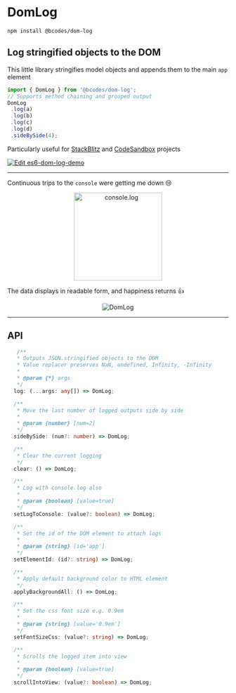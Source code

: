 # DomLog

`npm install @bcodes/dom-log`

## Log stringified objects to the DOM

 This little library stringifies model objects and appends them to the main `app` element

 ```typescript
 import { DomLog } from '@bcodes/dom-log';
 // Supports method chaining and grouped output
 DomLog
  .log(a)
  .log(b)
  .log(c)
  .log(d)
  .sideBySide(4);
  ```

 Particularly useful for [StackBlitz](https://stackblitz.com/) and [CodeSandbox](https://codesandbox.io) projects 
 
 [![Edit es6-dom-log-demo](https://codesandbox.io/static/img/play-codesandbox.svg)](https://codesandbox.io/s/es6-dom-log-demo-howwq?fontsize=14)

---

Continuous trips to the `console` were getting me down 😢

<p align="center">
  <img alt="console.log" height="200px" src="https://user-images.githubusercontent.com/15702512/60741364-ffdf1e80-9f60-11e9-9ab3-3d677528fd8b.png">
</p>

The data displays in readable form, and happiness returns 👍

<p align="center">
  <img alt="DomLog" src="https://user-images.githubusercontent.com/15702512/60740553-19cb3200-9f5e-11e9-8523-89182890226b.png">
</p>

---

## API

```typescript
   /**
   * Outputs JSON.stringified objects to the DOM 
   * Value replacer preserves NaN, undefined, Infinity, -Infinity
   *
   * @param {*} args
   */
  log: (...args: any[]) => DomLog;

  /**
   * Move the last number of logged outputs side by side
   *
   * @param {number} [num=2]
   */
  sideBySide: (num?: number) => DomLog;

  /**
   * Clear the current logging
   */ 
  clear: () => DomLog;

  /**
   * Log with console.log also
   *
   * @param {boolean} [value=true]
   */
  setLogToConsole: (value?: boolean) => DomLog;

  /**
   * Set the id of the DOM element to attach logs
   *
   * @param {string} [id='app']
   */
  setElementId: (id?: string) => DomLog;

  /** 
   * Apply default background color to HTML element 
   */
  applyBackgroundAll: () => DomLog;

  /**
   * Set the css font size e.g. 0.9em
   *
   * @param {string} [value='0.9em']
   */
  setFontSizeCss: (value?: string) => DomLog;

  /**
   * Scrolls the logged item into view
   *
   * @param {boolean} [value=true]
   */
  scrollIntoView: (value?: boolean) => DomLog;
  ```
